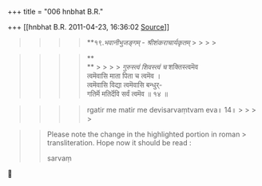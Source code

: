 +++
title = "006 hnbhat B.R."

+++
[[hnbhat B.R.	2011-04-23, 16:36:02 [Source](https://groups.google.com/g/samskrita/c/WTAUMkknLRk)]]



  
  

> 
> > > 
> > > > 
> > > > **१९.*भवानीभुजङ्गम् - *श्रीशंकराचार्यकृतम्** > > > > 
> > > > 
> > 

> 
> > > 
> > > > 
> > > > **  
> > ** > > > > 
> > > > *गुरुस्त्वं शिवस्त्वं च* शक्तिस्त्वमॆव  
> > त्वमॆवासि माता पिता च त्वमॆव ।  
> > त्वमॆवासि विद्या त्वमॆवासि बन्धुर्-  
> > गतिर्मॆ मतिर्दॆवि सर्वं त्वमॆव ॥ १४ ॥  
> > > > 
> > > >   
> > > > 
> > > > 
> > 

> 
> > > 
> > > > 
> > > > rgatir me matir me devisarvaṃtvam eva॥ 14॥ > > > > 
> > > > 
> > 

> 
> > > 
> > > > 
> > 
> > 
> > 



> 
> > Please note the change in the highlighted portion in roman > transliteration. Hope now it should be read :
> > 
> > sarvaṃ 

> 
> > 
> >   
> > 
> > 



